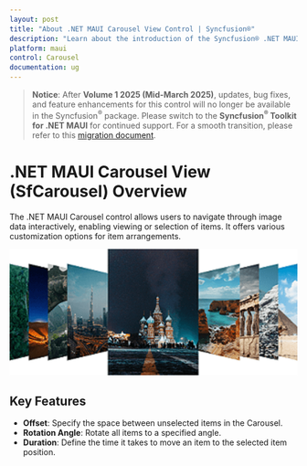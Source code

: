 ```yaml
---
layout: post
title: "About .NET MAUI Carousel View Control | Syncfusion®"
description: "Learn about the introduction of the Syncfusion® .NET MAUI Carousel View (SfCarousel) control, its elements, and more."
platform: maui
control: Carousel
documentation: ug
---
```


> **Notice**: After **Volume 1 2025 (Mid-March 2025)**, updates, bug fixes, and feature enhancements for this control will no longer be available in the Syncfusion<sup>®</sup> package. Please switch to the **Syncfusion<sup>®</sup> Toolkit for .NET MAUI** for continued support. For a smooth transition, please refer to this [migration document](https://help.syncfusion.com/maui-toolkit/migration).

# .NET MAUI Carousel View (SfCarousel) Overview

The .NET MAUI Carousel control allows users to navigate through image data interactively, enabling viewing or selection of items. It offers various customization options for item arrangements.

![Carousel OverView](images/gettingstarted.png)

## Key Features

- **Offset**: Specify the space between unselected items in the Carousel.
- **Rotation Angle**: Rotate all items to a specified angle.
- **Duration**: Define the time it takes to move an item to the selected item position.

